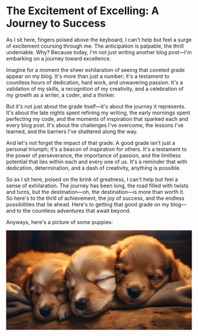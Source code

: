 # The Excitement of Excelling: A Journey to Success


As I sit here, fingers poised above the keyboard, I can't help but feel a surge of excitement coursing through me. 
The anticipation is palpable, the thrill undeniable. 
Why? Because today, I'm not just writing another blog post—I'm embarking on a journey toward excellence.


Imagine for a moment the sheer exhilaration of seeing that coveted grade appear on my blog. 
It's more than just a number; it's a testament to countless hours of dedication, hard work, and unwavering passion. 
It's a validation of my skills, a recognition of my creativity, and a celebration of my growth as a writer, a coder, and a thinker.


But it's not just about the grade itself—it's about the journey it represents. 
It's about the late nights spent refining my writing, the early mornings spent perfecting my code, 
and the moments of inspiration that sparked each and every blog post. 
It's about the challenges I've overcome, the lessons I've learned, and the barriers I've shattered along the way.


And let's not forget the impact of that grade. 
A good grade isn't just a personal triumph; it's a beacon of inspiration for others. 
It's a testament to the power of perseverance, the importance of passion, and the limitless potential that lies within each and every one of us. 
It's a reminder that with dedication, determination, and a dash of creativity, anything is possible.


So as I sit here, poised on the brink of greatness, I can't help but feel a sense of exhilaration. 
The journey has been long, the road filled with twists and turns, but the destination—oh, the destination—is more than worth it. 
So here's to the thrill of achievement, the joy of success, and the endless possibilities that lie ahead. 
Here's to getting that good grade on my blog—and to the countless adventures that await beyond.


Anyways, here's a picture of some puppies:




![](/images/cute_puppies.PNG "puppies")
